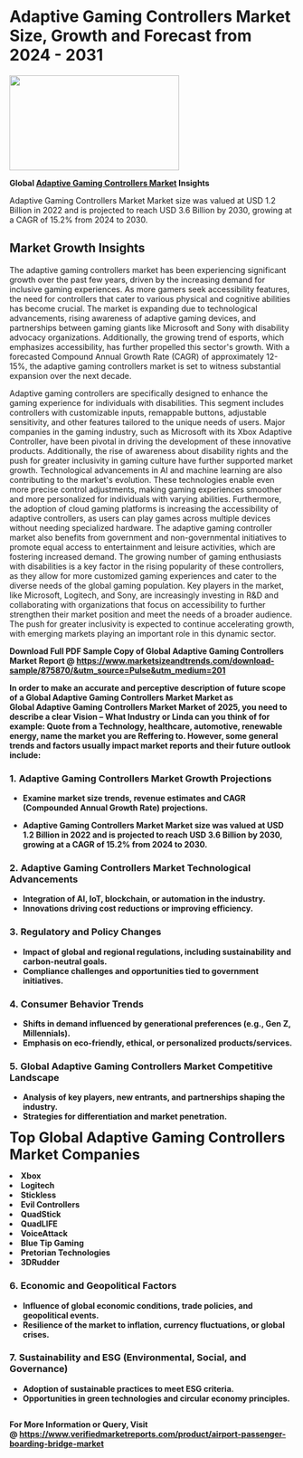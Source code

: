 <H1>Adaptive Gaming Controllers Market Size, Growth and Forecast from 2024 - 2031</H1><img class="aligncenter size-medium wp-image-584254" src="https://thirdeyenews.in/wp-content/uploads/2024/09/Global-Market-Research-300x168.jpeg" alt="" width="300" height="168" /><p><strong>Global&nbsp;<a href="https://www.marketsizeandtrends.com/download-sample/875870/&amp;utm_source=Pulse&amp;utm_medium=201">Adaptive Gaming Controllers Market</a> Insights</strong></p><p>Adaptive Gaming Controllers Market Market size was valued at USD 1.2 Billion in 2022 and is projected to reach USD 3.6 Billion by 2030, growing at a CAGR of 15.2% from 2024 to 2030.</p><p><h2>Market Growth Insights</h2> <p>The adaptive gaming controllers market has been experiencing significant growth over the past few years, driven by the increasing demand for inclusive gaming experiences. As more gamers seek accessibility features, the need for controllers that cater to various physical and cognitive abilities has become crucial. The market is expanding due to technological advancements, rising awareness of adaptive gaming devices, and partnerships between gaming giants like Microsoft and Sony with disability advocacy organizations. Additionally, the growing trend of esports, which emphasizes accessibility, has further propelled this sector's growth. With a forecasted Compound Annual Growth Rate (CAGR) of approximately 12-15%, the adaptive gaming controllers market is set to witness substantial expansion over the next decade.</p> <p><strong></strong></p> <p>Adaptive gaming controllers are specifically designed to enhance the gaming experience for individuals with disabilities. This segment includes controllers with customizable inputs, remappable buttons, adjustable sensitivity, and other features tailored to the unique needs of users. Major companies in the gaming industry, such as Microsoft with its Xbox Adaptive Controller, have been pivotal in driving the development of these innovative products. Additionally, the rise of awareness about disability rights and the push for greater inclusivity in gaming culture have further supported market growth. Technological advancements in AI and machine learning are also contributing to the market's evolution. These technologies enable even more precise control adjustments, making gaming experiences smoother and more personalized for individuals with varying abilities. Furthermore, the adoption of cloud gaming platforms is increasing the accessibility of adaptive controllers, as users can play games across multiple devices without needing specialized hardware. The adaptive gaming controller market also benefits from government and non-governmental initiatives to promote equal access to entertainment and leisure activities, which are fostering increased demand. The growing number of gaming enthusiasts with disabilities is a key factor in the rising popularity of these controllers, as they allow for more customized gaming experiences and cater to the diverse needs of the global gaming population. Key players in the market, like Microsoft, Logitech, and Sony, are increasingly investing in R&D and collaborating with organizations that focus on accessibility to further strengthen their market position and meet the needs of a broader audience. The push for greater inclusivity is expected to continue accelerating growth, with emerging markets playing an important role in this dynamic sector.</p> <p><strong></p><p><span class=""><strong>Download Full PDF Sample Copy of Global Adaptive Gaming Controllers Market Report</strong> @ <a href="https://www.marketsizeandtrends.com/download-sample/875870/&amp;utm_source=Pulse&amp;utm_medium=201" target="_blank">https://www.marketsizeandtrends.com/download-sample/875870/&amp;utm_source=Pulse&amp;utm_medium=201</a></span></p><p>In order to make an accurate and perceptive description of future scope of a Global&nbsp;Adaptive Gaming Controllers Market Market as Global&nbsp;Adaptive Gaming Controllers Market Market of 2025, you need to describe a clear Vision &ndash; What Industry or Linda can you think of for example: Quote from a Technology, healthcare, automotive, renewable energy, name the market you are Reffering to. However, some general trends and factors usually impact market reports and their future outlook include:</p><h3>1.&nbsp;<strong>Adaptive Gaming Controllers Market Growth Projections</strong></h3><ul><li>Examine market size trends, revenue estimates and CAGR (Compounded Annual Growth Rate) projections.</li><li><p>Adaptive Gaming Controllers Market Market size was valued at USD 1.2 Billion in 2022 and is projected to reach USD 3.6 Billion by 2030, growing at a CAGR of 15.2% from 2024 to 2030.</p></li></ul><h3>2.&nbsp;<strong>Adaptive Gaming Controllers Market Technological Advancements</strong></h3><ul><li>Integration of AI, IoT, blockchain, or automation in the industry.</li><li>Innovations driving cost reductions or improving efficiency.</li></ul><h3>3.&nbsp;<strong>Regulatory and Policy Changes</strong></h3><ul><li>Impact of global and regional regulations, including sustainability and carbon-neutral goals.</li><li>Compliance challenges and opportunities tied to government initiatives.</li></ul><h3>4.&nbsp;<strong>Consumer Behavior Trends</strong></h3><ul><li>Shifts in demand influenced by generational preferences (e.g., Gen Z, Millennials).</li><li>Emphasis on eco-friendly, ethical, or personalized products/services.</li></ul><h3>5.&nbsp;<strong>Global Adaptive Gaming Controllers Market Competitive Landscape</strong></h3><ul><li>Analysis of key players, new entrants, and partnerships shaping the industry.</li><li>Strategies for differentiation and market penetration.</li></ul><p data-pm-slice="1 1 []"><span style="color: inherit; font-family: inherit; font-size: 25px;">Top Global Adaptive Gaming Controllers Market Companies</span></p><div class="" data-test-id=""><p><li>Xbox</li><li> Logitech</li><li> Stickless</li><li> Evil Controllers</li><li> QuadStick</li><li> QuadLIFE</li><li> VoiceAttack</li><li> Blue Tip Gaming</li><li> Pretorian Technologies</li><li> 3DRudder</li></p></div><h3>6.&nbsp;<strong>Economic and Geopolitical Factors</strong></h3><ul><li>Influence of global economic conditions, trade policies, and geopolitical events.</li><li>Resilience of the market to inflation, currency fluctuations, or global crises.</li></ul><h3>7.&nbsp;<strong>Sustainability and ESG (Environmental, Social, and Governance)</strong></h3><ul><li>Adoption of sustainable practices to meet ESG criteria.</li><li>Opportunities in green technologies and circular economy principles.</li></ul><h2><strong style="font-size: 14px;">For More Information or Query, Visit @&nbsp;</strong><a style="background-color: #ffffff; font-size: 14px;" href="https://www.marketsizeandtrends.com/report/adaptive-gaming-controllers-market/" target="_blank">https://www.verifiedmarketreports.com/product/airport-passenger-boarding-bridge-market</a></h2>
